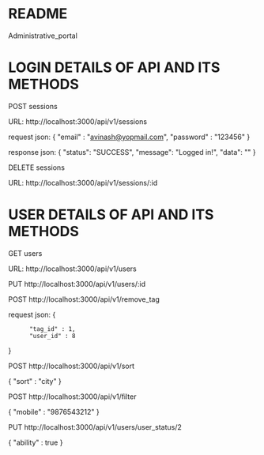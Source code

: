 # README

Administrative_portal

# LOGIN DETAILS OF API AND ITS METHODS
POST sessions

URL: http://localhost:3000/api/v1/sessions

request json: 
	{
		"email" : "avinash@yopmail.com",
		"password" : "123456"
	}

response json: 
	{
	    "status": "SUCCESS",
	    "message": "Logged in!",
	    "data": ""
	}


DELETE sessions

URL: http://localhost:3000/api/v1/sessions/:id

# USER DETAILS OF API AND ITS METHODS

GET users

URL: http://localhost:3000/api/v1/users

PUT http://localhost:3000/api/v1/users/:id

POST http://localhost:3000/api/v1/remove_tag

request json: 
{

          "tag_id" : 1,
          "user_id" : 8
	
}

POST http://localhost:3000/api/v1/sort

{
	"sort" : "city"
}

POST http://localhost:3000/api/v1/filter

{
	"mobile" : "9876543212"
}

PUT http://localhost:3000/api/v1/users/user_status/2

{
	"ability" : true
}